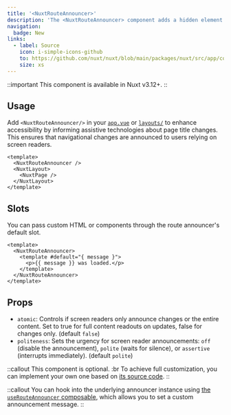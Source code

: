 ```yaml
---
title: '<NuxtRouteAnnouncer>'
description: 'The <NuxtRouteAnnouncer> component adds a hidden element with the page title to announce route changes to assistive technologies.'
navigation:
  badge: New
links:
  - label: Source
    icon: i-simple-icons-github
    to: https://github.com/nuxt/nuxt/blob/main/packages/nuxt/src/app/components/nuxt-route-announcer.ts
    size: xs
---
```


::important
This component is available in Nuxt v3.12+.
::

## Usage

Add `<NuxtRouteAnnouncer/>` in your [`app.vue`](/docs/3.x/guide/directory-structure/app) or [`layouts/`](/docs/3.x/guide/directory-structure/layouts) to enhance accessibility by informing assistive technologies about page title changes. This ensures that navigational changes are announced to users relying on screen readers.

```vue [app.vue]
<template>
  <NuxtRouteAnnouncer />
  <NuxtLayout>
    <NuxtPage />
  </NuxtLayout>
</template>
```

## Slots

You can pass custom HTML or components through the route announcer's default slot.

```vue
<template>
  <NuxtRouteAnnouncer>
    <template #default="{ message }">
      <p>{{ message }} was loaded.</p>
    </template>
  </NuxtRouteAnnouncer>
</template>
```

## Props

- `atomic`: Controls if screen readers only announce changes or the entire content. Set to true for full content readouts on updates, false for changes only. (default `false`)
- `politeness`: Sets the urgency for screen reader announcements: `off` (disable the announcement), `polite` (waits for silence), or `assertive` (interrupts immediately). (default `polite`)

::callout
This component is optional. :br
To achieve full customization, you can implement your own one based on [its source code](https://github.com/nuxt/nuxt/blob/main/packages/nuxt/src/app/components/nuxt-route-announcer.ts).
::

::callout
You can hook into the underlying announcer instance using [the `useRouteAnnouncer` composable](/docs/3.x/api/composables/use-route-announcer), which allows you to set a custom announcement message.
::
